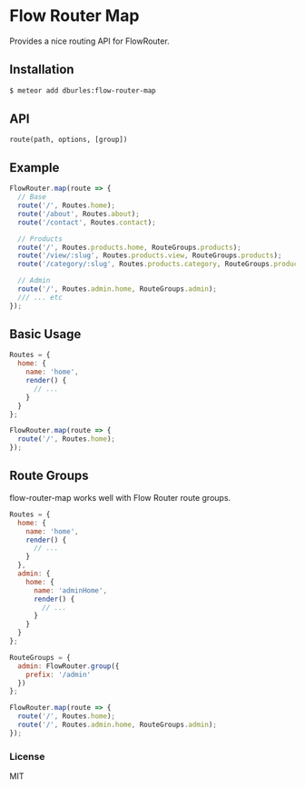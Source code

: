 # Flow Router Map

Provides a nice routing API for FlowRouter.

## Installation

```sh
$ meteor add dburles:flow-router-map
```

## API

`route(path, options, [group])`

## Example

```js
FlowRouter.map(route => {
  // Base
  route('/', Routes.home);
  route('/about', Routes.about);
  route('/contact', Routes.contact);

  // Products
  route('/', Routes.products.home, RouteGroups.products);
  route('/view/:slug', Routes.products.view, RouteGroups.products);
  route('/category/:slug', Routes.products.category, RouteGroups.products);

  // Admin
  route('/', Routes.admin.home, RouteGroups.admin);
  /// ... etc
});
```

## Basic Usage

```js
Routes = {
  home: {
    name: 'home',
    render() {
      // ...
    }
  }
};

FlowRouter.map(route => {
  route('/', Routes.home);
});
```

## Route Groups

flow-router-map works well with Flow Router route groups.

```js
Routes = {
  home: {
    name: 'home',
    render() {
      // ...
    }
  },
  admin: {
    home: {
      name: 'adminHome',
      render() {
        // ...
      }
    }
  }
};

RouteGroups = {
  admin: FlowRouter.group({
    prefix: '/admin'
  })
};

FlowRouter.map(route => {
  route('/', Routes.home);
  route('/', Routes.admin.home, RouteGroups.admin);
});
```

### License

MIT

